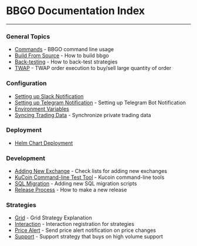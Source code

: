 # BBGO Documentation Index
--------------------------

### General Topics
* [Commands](commands/bbgo.md) - BBGO command line usage
* [Build From Source](build-from-source.md) - How to build bbgo
* [Back-testing](topics/back-testing.md) - How to back-test strategies
* [TWAP](topics/twap.md) - TWAP order execution to buy/sell large quantity of order

### Configuration
* [Setting up Slack Notification](configuration/slack.md)
* [Setting up Telegram Notification](configuration/telegram.md) - Setting up Telegram Bot Notification
* [Environment Variables](configuration/envvars.md)
* [Syncing Trading Data](configuration/sync.md) - Synchronize private trading data

### Deployment
* [Helm Chart Deployment](deployment/helm-chart.md)

### Development
* [Adding New Exchange](development/adding-new-exchange.md) - Check lists for adding new exchanges
* [KuCoin Command-line Test Tool](development/kucoin-cli.md) - Kucoin command-line tools
* [SQL Migration](development/migration.md) - Adding new SQL migration scripts
* [Release Process](development/release-process.md) - How to make a new release

### Strategies
* [Grid](strategy/grid.md) - Grid Strategy Explanation
* [Interaction](strategy/interaction.md) - Interaction registration for strategies
* [Price Alert](strategy/pricealert.md) - Send price alert notification on price changes
* [Support](strategy/support.md) - Support strategy that buys on high volume support


